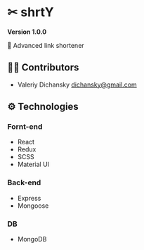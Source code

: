 # ✂  shrtY

**Version 1.0.0**

📃 Advanced link shortener

## 👨‍💻 Contributors

- Valeriy Dichansky <dichansky@gmail.com>

## ⚙ Technologies
### Fornt-end
   - React
   - Redux
   - SCSS
   - Material UI
### Back-end
   - Express
   - Mongoose
### DB
   - MongoDB
